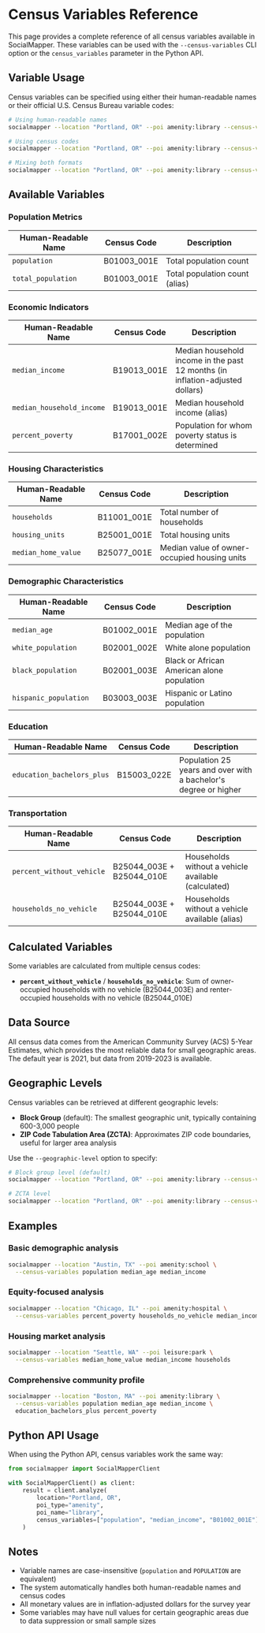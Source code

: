 # Census Variables Reference

This page provides a complete reference of all census variables available in SocialMapper. These variables can be used with the `--census-variables` CLI option or the `census_variables` parameter in the Python API.

## Variable Usage

Census variables can be specified using either their human-readable names or their official U.S. Census Bureau variable codes:

```bash
# Using human-readable names
socialmapper --location "Portland, OR" --poi amenity:library --census-variables population median_income

# Using census codes
socialmapper --location "Portland, OR" --poi amenity:library --census-variables B01003_001E B19013_001E

# Mixing both formats
socialmapper --location "Portland, OR" --poi amenity:library --census-variables total_population B19013_001E
```

## Available Variables

### Population Metrics

| Human-Readable Name | Census Code | Description |
|-------------------|-------------|-------------|
| `population` | B01003_001E | Total population count |
| `total_population` | B01003_001E | Total population count (alias) |

### Economic Indicators

| Human-Readable Name | Census Code | Description |
|-------------------|-------------|-------------|
| `median_income` | B19013_001E | Median household income in the past 12 months (in inflation-adjusted dollars) |
| `median_household_income` | B19013_001E | Median household income (alias) |
| `percent_poverty` | B17001_002E | Population for whom poverty status is determined |

### Housing Characteristics

| Human-Readable Name | Census Code | Description |
|-------------------|-------------|-------------|
| `households` | B11001_001E | Total number of households |
| `housing_units` | B25001_001E | Total housing units |
| `median_home_value` | B25077_001E | Median value of owner-occupied housing units |

### Demographic Characteristics

| Human-Readable Name | Census Code | Description |
|-------------------|-------------|-------------|
| `median_age` | B01002_001E | Median age of the population |
| `white_population` | B02001_002E | White alone population |
| `black_population` | B02001_003E | Black or African American alone population |
| `hispanic_population` | B03003_003E | Hispanic or Latino population |

### Education

| Human-Readable Name | Census Code | Description |
|-------------------|-------------|-------------|
| `education_bachelors_plus` | B15003_022E | Population 25 years and over with a bachelor's degree or higher |

### Transportation

| Human-Readable Name | Census Code | Description |
|-------------------|-------------|-------------|
| `percent_without_vehicle` | B25044_003E + B25044_010E | Households without a vehicle available (calculated) |
| `households_no_vehicle` | B25044_003E + B25044_010E | Households without a vehicle available (alias) |

## Calculated Variables

Some variables are calculated from multiple census codes:

- **`percent_without_vehicle`** / **`households_no_vehicle`**: Sum of owner-occupied households with no vehicle (B25044_003E) and renter-occupied households with no vehicle (B25044_010E)

## Data Source

All census data comes from the American Community Survey (ACS) 5-Year Estimates, which provides the most reliable data for small geographic areas. The default year is 2021, but data from 2019-2023 is available.

## Geographic Levels

Census variables can be retrieved at different geographic levels:

- **Block Group** (default): The smallest geographic unit, typically containing 600-3,000 people
- **ZIP Code Tabulation Area (ZCTA)**: Approximates ZIP code boundaries, useful for larger area analysis

Use the `--geographic-level` option to specify:

```bash
# Block group level (default)
socialmapper --location "Portland, OR" --poi amenity:library --census-variables population

# ZCTA level
socialmapper --location "Portland, OR" --poi amenity:library --census-variables population --geographic-level zcta
```

## Examples

### Basic demographic analysis
```bash
socialmapper --location "Austin, TX" --poi amenity:school \
  --census-variables population median_age median_income
```

### Equity-focused analysis
```bash
socialmapper --location "Chicago, IL" --poi amenity:hospital \
  --census-variables percent_poverty households_no_vehicle median_income
```

### Housing market analysis
```bash
socialmapper --location "Seattle, WA" --poi leisure:park \
  --census-variables median_home_value median_income households
```

### Comprehensive community profile
```bash
socialmapper --location "Boston, MA" --poi amenity:library \
  --census-variables population median_age median_income \
  education_bachelors_plus percent_poverty
```

## Python API Usage

When using the Python API, census variables work the same way:

```python
from socialmapper import SocialMapperClient

with SocialMapperClient() as client:
    result = client.analyze(
        location="Portland, OR",
        poi_type="amenity",
        poi_name="library",
        census_variables=["population", "median_income", "B01002_001E"]  # Mix of formats
    )
```

## Notes

- Variable names are case-insensitive (`population` and `POPULATION` are equivalent)
- The system automatically handles both human-readable names and census codes
- All monetary values are in inflation-adjusted dollars for the survey year
- Some variables may have null values for certain geographic areas due to data suppression or small sample sizes